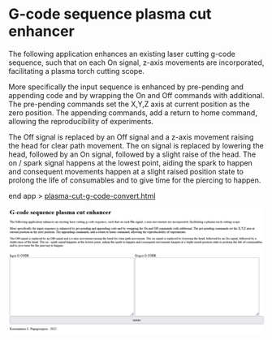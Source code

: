 # G-code sequence plasma cut enhancer

The following application enhances an existing laser cutting g-code sequence, such that on each On signal, z-axis movements are incorporated, facilitating a plasma torch cutting scope.

More specifically the input sequence is enhanced by pre-pending and appending code and by wrapping the On and Off commands with additional. The pre-pending commands set the X,Y,Z axis at current position as the zero position. The appending commands, add a return to home command, allowing the reproducibility of experiments.

The Off signal is replaced by an Off signal and a z-axis movement raising the head for clear path movement. The on signal is replaced by lowering the head, followed by an On signal, followed by a slight raise of the head. The on / spark signal happens at the lowest point, aiding the spark to happen and consequent movements happen at a slight raised position state to prolong the life of consumables and to give time for the piercing to happen.

end app > <a target="blank" href="https://github.com/meltoner/g-code-plasma-cutting/blob/main/plasma-cut-g-code-convert.html">plasma-cut-g-code-convert.html</a>

<img src="https://github.com/meltoner/g-code-plasma-cutting/blob/main/screen.png">
